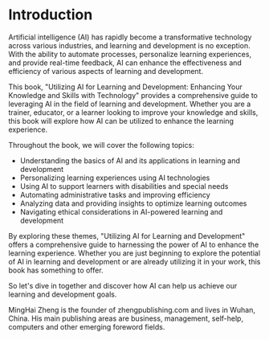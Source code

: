 # Introduction

Artificial intelligence (AI) has rapidly become a transformative technology across various industries, and learning and development is no exception. With the ability to automate processes, personalize learning experiences, and provide real-time feedback, AI can enhance the effectiveness and efficiency of various aspects of learning and development.

This book, "Utilizing AI for Learning and Development: Enhancing Your Knowledge and Skills with Technology" provides a comprehensive guide to leveraging AI in the field of learning and development. Whether you are a trainer, educator, or a learner looking to improve your knowledge and skills, this book will explore how AI can be utilized to enhance the learning experience.

Throughout the book, we will cover the following topics:

* Understanding the basics of AI and its applications in learning and development
* Personalizing learning experiences using AI technologies
* Using AI to support learners with disabilities and special needs
* Automating administrative tasks and improving efficiency
* Analyzing data and providing insights to optimize learning outcomes
* Navigating ethical considerations in AI-powered learning and development

By exploring these themes, "Utilizing AI for Learning and Development" offers a comprehensive guide to harnessing the power of AI to enhance the learning experience. Whether you are just beginning to explore the potential of AI in learning and development or are already utilizing it in your work, this book has something to offer.

So let's dive in together and discover how AI can help us achieve our learning and development goals.

MingHai Zheng is the founder of zhengpublishing.com and lives in Wuhan, China. His main publishing areas are business, management, self-help, computers and other emerging foreword fields.
